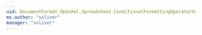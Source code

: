 ```yaml
---
uid: DocumentFormat.OpenXml.Spreadsheet.ConditionalFormattingOperatorValues
ms.author: "soliver"
manager: "soliver"
---
```

